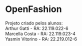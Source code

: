# OpenFashion
Projeto criado pelos alunos:
<br>Arthur Gatti - RA: 22.119.022-6
<br>Marcella Costa - RA: 22.119.023-4
<br>Yasmin Vitorino - RA: 22.219.012-6
